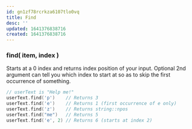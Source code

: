 ```yaml
---
id: gn1zf78rcrkza6107tlo0vq
title: Find
desc: ''
updated: 1641376838716
created: 1641376838716
---
```



### find( item, index )

Starts at a 0 index and returns index position of your input. Optional 2nd argument can tell you which index to start at so as to skip the first occurrence of something.

```cpp
// userText is "Help me!"
userText.find('p')    // Returns 3 
userText.find('e')    // Returns 1 (first occurrence of e only) 
userText.find('z')    // Returns string::npos 
userText.find("me")   // Returns 5
userText.find('e', 2) // Returns 6 (starts at index 2)
```
